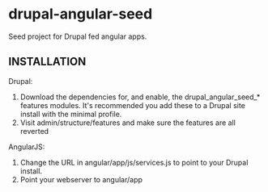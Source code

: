 drupal-angular-seed
===================

Seed project for Drupal fed angular apps.

INSTALLATION
------------

Drupal:
  1. Download the dependencies for, and enable, the drupal_angular_seed_* features modules. It's recommended you add these to a Drupal site install with the minimal profile.
  2. Visit admin/structure/features and make sure the features are all reverted

AngularJS:
  1. Change the URL in angular/app/js/services.js to point to your Drupal install.
  2. Point your webserver to angular/app
